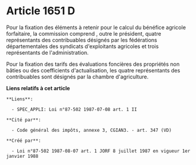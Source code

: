# Article 1651 D

Pour la fixation des éléments à retenir pour le calcul du bénéfice agricole forfaitaire, la commission comprend , outre le
président, quatre représentants des contribuables désignés par les fédérations départementales des syndicats d'exploitants
agricoles et trois représentants de l'administration.

Pour la fixation des tarifs des évaluations foncières des propriétés non bâties ou des coefficients d'actualisation, les
quatre représentants des contribuables sont désignés par la chambre d'agriculture.

**Liens relatifs à cet article**

	**Liens**:

	  - SPEC_APPLI: Loi n°87-502 1987-07-08 art. 1 II

	**Cité par**:

	  - Code général des impôts, annexe 3, CGIAN3. - art. 347 (VD)

	**Créé par**:

	  - Loi n°87-502 1987-08-07 art. 1 JORF 8 juillet 1987 en vigueur 1er janvier 1988
